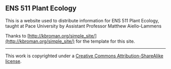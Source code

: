 ## ENS 511 Plant Ecology

This is a website used to distribute information for ENS 511 Plant Ecology, taught at Pace University by Assistant Professor Matthew Aiello-Lammens

Thanks to [http://kbroman.org/simple_site/](http://kbroman.org/simple_site/) for the template for this site.

---

This work is copyrighted under a [Creative Commons Attribution-ShareAlike license](http://creativecommons.org/licenses/by-sa/3.0/).
